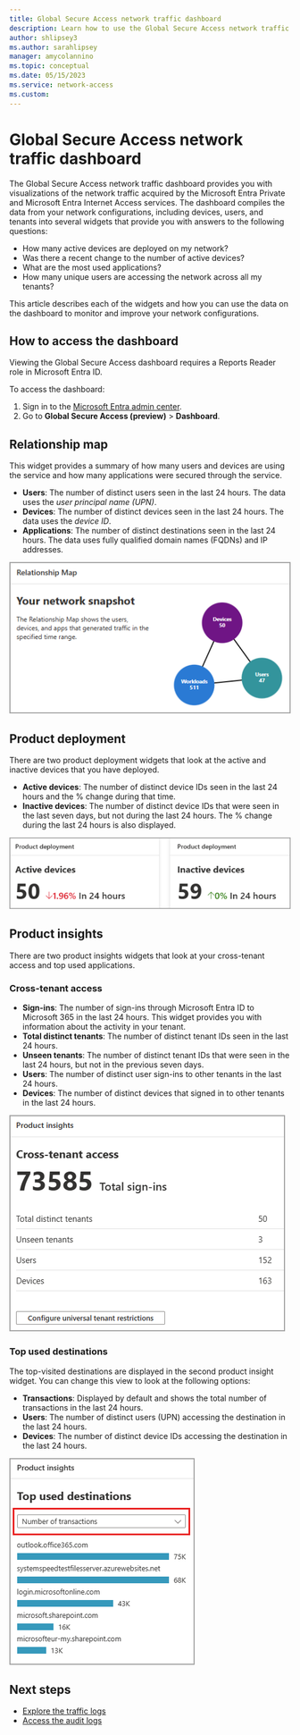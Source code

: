 ```yaml
---
title: Global Secure Access network traffic dashboard
description: Learn how to use the Global Secure Access network traffic dashboard.
author: shlipsey3
ms.author: sarahlipsey
manager: amycolannino
ms.topic: conceptual
ms.date: 05/15/2023
ms.service: network-access
ms.custom: 
---
```


# Global Secure Access network traffic dashboard

The Global Secure Access network traffic dashboard provides you with visualizations of the network traffic acquired by the Microsoft Entra Private and Microsoft Entra Internet Access services. The dashboard compiles the data from your network configurations, including devices, users, and tenants into several widgets that provide you with answers to the following questions:

- How many active devices are deployed on my network?
- Was there a recent change to the number of active devices?
- What are the most used applications?
- How many unique users are accessing the network across all my tenants?

This article describes each of the widgets and how you can use the data on the dashboard to monitor and improve your network configurations.

## How to access the dashboard

Viewing the Global Secure Access dashboard requires a Reports Reader role in Microsoft Entra ID. 

To access the dashboard:

1. Sign in to the [Microsoft Entra admin center](https://entra.microsoft.com/#home).
1. Go to **Global Secure Access (preview)** > **Dashboard**.

## Relationship map

This widget provides a summary of how many users and devices are using the service and how many applications were secured through the service. 

- **Users**: The number of distinct users seen in the last 24 hours. The data uses the *user principal name (UPN)*.
- **Devices**: The number of distinct devices seen in the last 24 hours. The data uses the *device ID*.
- **Applications**: The number of distinct destinations seen in the last 24 hours. The data uses fully qualified domain names (FQDNs) and IP addresses.

![Screenshot of the relationship map widget.](media/concept-traffic-dashboard/relationship-map.png)

## Product deployment

There are two product deployment widgets that look at the active and inactive devices that you have deployed.

- **Active devices**: The number of distinct device IDs seen in the last 24 hours and the % change during that time.
- **Inactive devices**: The number of distinct device IDs that were seen in the last seven days, but not during the last 24 hours. The % change during the last 24 hours is also displayed.

![Screenshot of the product deployment widget.](media/concept-traffic-dashboard/product-deployment.png)

## Product insights

There are two product insights widgets that look at your cross-tenant access and top used applications.

### Cross-tenant access

- **Sign-ins**: The number of sign-ins through Microsoft Entra ID to Microsoft 365 in the last 24 hours. This widget provides you with information about the activity in your tenant. 
- **Total distinct tenants**: The number of distinct tenant IDs seen in the last 24 hours.
- **Unseen tenants**: The number of distinct tenant IDs that were seen in the last 24 hours, but not in the previous seven days.
- **Users**: The number of distinct user sign-ins to other tenants in the last 24 hours. 
- **Devices**: The number of distinct devices that signed in to other tenants in the last 24 hours.

![Screenshot of the product insights widget.](media/concept-traffic-dashboard/product-insights.png)

### Top used destinations

The top-visited destinations are displayed in the second product insight widget. You can change this view to look at the following options:

- **Transactions**: Displayed by default and shows the total number of transactions in the last 24 hours. 
- **Users**: The number of distinct users (UPN) accessing the destination in the last 24 hours.
- **Devices**: The number of distinct device IDs accessing the destination in the last 24 hours.

![Screenshot of the top destinations widget with the number of transactions field highlighted.](media/concept-traffic-dashboard/product-insights-top-destinations.png)

## Next steps

- [Explore the traffic logs](how-to-view-traffic-logs.md)
- [Access the audit logs](how-to-access-audit-logs.md)